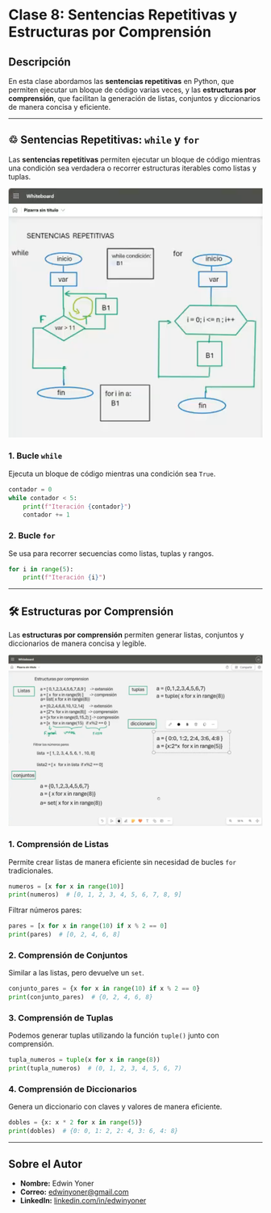 # Clase 8: Sentencias Repetitivas y Estructuras por Comprensión

## Descripción

En esta clase abordamos las **sentencias repetitivas** en Python, que permiten ejecutar un bloque de código varias veces, y las **estructuras por comprensión**, que facilitan la generación de listas, conjuntos y diccionarios de manera concisa y eficiente.

---

## ♲ Sentencias Repetitivas: `while` y `for`

Las **sentencias repetitivas** permiten ejecutar un bloque de código mientras una condición sea verdadera o recorrer estructuras iterables como listas y tuplas.

![Sentencias Repetitivas](images/8.0.png)

### 1. Bucle `while`

Ejecuta un bloque de código mientras una condición sea `True`.

```python
contador = 0
while contador < 5:
    print(f"Iteración {contador}")
    contador += 1
```

### 2. Bucle `for`

Se usa para recorrer secuencias como listas, tuplas y rangos.

```python
for i in range(5):
    print(f"Iteración {i}")
```

---

## 🛠️ Estructuras por Comprensión

Las **estructuras por comprensión** permiten generar listas, conjuntos y diccionarios de manera concisa y legible.

![Estructuras por Comprensión](images/8.1.png)

### 1. Comprensión de Listas

Permite crear listas de manera eficiente sin necesidad de bucles `for` tradicionales.

```python
numeros = [x for x in range(10)]
print(numeros)  # [0, 1, 2, 3, 4, 5, 6, 7, 8, 9]
```

Filtrar números pares:

```python
pares = [x for x in range(10) if x % 2 == 0]
print(pares)  # [0, 2, 4, 6, 8]
```

### 2. Comprensión de Conjuntos

Similar a las listas, pero devuelve un `set`.

```python
conjunto_pares = {x for x in range(10) if x % 2 == 0}
print(conjunto_pares)  # {0, 2, 4, 6, 8}
```

### 3. Comprensión de Tuplas

Podemos generar tuplas utilizando la función `tuple()` junto con comprensión.

```python
tupla_numeros = tuple(x for x in range(8))
print(tupla_numeros)  # (0, 1, 2, 3, 4, 5, 6, 7)
```

### 4. Comprensión de Diccionarios

Genera un diccionario con claves y valores de manera eficiente.

```python
dobles = {x: x * 2 for x in range(5)}
print(dobles)  # {0: 0, 1: 2, 2: 4, 3: 6, 4: 8}
```

---

## Sobre el Autor

- **Nombre:** Edwin Yoner
- **Correo:** [edwinyoner@gmail.com](mailto\:edwinyoner@gmail.com)
- **LinkedIn:** [linkedin.com/in/edwinyoner](https://www.linkedin.com/in/edwinyoner)